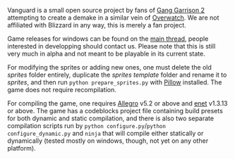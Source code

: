 Vanguard is a small open source project by fans of [Gang Garrison 2](http://www.ganggarrison.com/) attempting to create a demake in a similar vein of [Overwatch](https://playoverwatch.com).
We are not affiliated with Blizzard in any way, this is merely a fan project.

Game releases for windows can be found on the [main thread](http://www.ganggarrison.com/forums/index.php?topic=37227.0), people interested in developping should contact us.
Please note that this is still very much in alpha and not meant to be playable in its current state.

For modifying the sprites or adding new ones, one must delete the old _sprites_ folder entirely, duplicate the _sprites template_ folder and rename it to _sprites_, and then run `python prepare_sprites.py` with [Pillow](https://python-pillow.org/) installed. The game does not require recompilation.

For compiling the game, one requires [Allegro](http://liballeg.org/download.html) v5.2 or above and [enet](http://enet.bespin.org/Downloads.html) v1.3.13 or above.
The game has a codeblocks project file containing build presets for both dynamic and static compilation, and there is also two separate compilation scripts run by `python configure.py`/`python configure_dynamic.py` and `ninja` that will compile either statically or dynamically (tested mostly on windows, though, not yet on any other platform).

